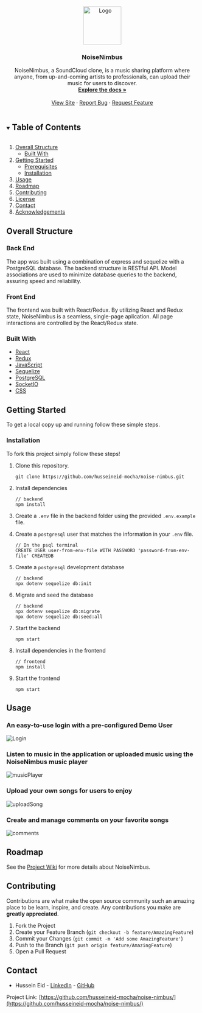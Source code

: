 <!-- PROJECT SHIELDS -->
<!--
*** I'm using markdown "reference style" links for readability.
*** Reference links are enclosed in brackets [ ] instead of parentheses ( ).
*** See the bottom of this document for the declaration of the reference variables
*** for contributors-url, forks-url, etc. This is an optional, concise syntax you may use.
*** https://www.markdownguide.org/basic-syntax/#reference-style-links
-->



<!-- PROJECT LOGO -->
<br />
<p align="center">
  <a href="https://noisenimbus.herokuapp.com/">
    <img src="./READMEImages/logo.png" alt="Logo" style='width: 100px; height: 100px;'>
  </a>

  <h3 align="center">NoiseNimbus</h3>

  <p align="center">
NoiseNimbus, a SoundCloud clone, is a music sharing platform where anyone, from up-and-coming artists to professionals, can upload their music for users to discover.    <br />
    <a href="https://github.com/husseineid-mocha/noise-nimbus/wiki"><strong>Explore the docs »</strong></a>
    <br />
    <br />
    <a href="https://noisenimbus.herokuapp.com/">View Site</a>
    ·
    <a href="https://github.com/husseineid-mocha/noise-nimbus/issues">Report Bug</a>
    ·
    <a href="https://github.com/husseineid-mocha/noise-nimbus/issues">Request Feature</a>
  </p>
</p>



<!-- TABLE OF CONTENTS -->
<details open="open">
  <summary><h2 style="display: inline-block">Table of Contents</h2></summary>
  <ol>
    <li>
      <a href="#overall-structure">Overall Structure</a>
      <ul>
        <li><a href="#built-with">Built With</a></li>
      </ul>
    </li>
    <li>
      <a href="#getting-started">Getting Started</a>
      <ul>
        <li><a href="#prerequisites">Prerequisites</a></li>
        <li><a href="#installation">Installation</a></li>
      </ul>
    </li>
    <li><a href="#usage">Usage</a></li>
    <li><a href="#roadmap">Roadmap</a></li>
    <li><a href="#contributing">Contributing</a></li>
    <li><a href="#license">License</a></li>
    <li><a href="#contact">Contact</a></li>
    <li><a href="#acknowledgements">Acknowledgements</a></li>
  </ol>
</details>



<!-- ABOUT THE PROJECT -->

## Overall Structure

### Back End
The app was built using a combination of express and sequelize with a PostgreSQL database. The backend structure is RESTful API. Model associations are used to minimize database queries to the backend, assuring speed and reliability.

### Front End
The frontend was built with React/Redux. By utilizing React and Redux state, NoiseNimbus is a seamless, single-page aplication. All page interactions are controlled by the React/Redux state.
### Built With

* [React](https://reactjs.org/)
* [Redux](https://redux.js.org/)
* [JavaScript](https://www.javascript.com/)
* [Sequelize](https://sequelize.org/)
* [PostgreSQL](https://www.postgresql.org/docs/current/)
* [SocketIO](https://socket.io/docs/v4)
* [CSS](http://www.css3.info/)

<!-- GETTING STARTED -->
## Getting Started

To get a local copy up and running follow these simple steps.

### Installation
To fork this project simply follow these steps!

1. Clone this repository.

    ```
    git clone https://github.com/husseineid-mocha/noise-nimbus.git
    ```

2. Install dependencies
    ```
    // backend
    npm install
    ```

3. Create a `.env` file in the backend folder using the provided `.env.example` file.

4. Create a `postgresql` user that matches the information in your `.env` file.
    ```
    // In the psql terminal
    CREATE USER user-from-env-file WITH PASSWORD 'password-from-env-file' CREATEDB
    ```
5. Create a `postgresql` development database
    ```
    // backend
    npx dotenv sequelize db:init
    ```
6. Migrate and seed the database
    ```
    // backend
    npx dotenv sequelize db:migrate
    npx dotenv sequelize db:seed:all
    ```
7. Start the backend
    ```
    npm start
    ```
8. Install dependencies in the frontend
    ```
    // frontend
    npm install
    ```
9. Start the frontend
    ```
    npm start
    ```


<!-- USAGE EXAMPLES -->
## Usage
### An easy-to-use login with a pre-configured Demo User
![Login](READMEImages/demoLogin.png)
### Listen to music in the application or uploaded music using the NoiseNimbus music player
![musicPlayer](READMEImages/musicPlayer.png)
### Upload your own songs for users to enjoy
![uploadSong](READMEImages/uploadSong.png)
### Create and manage comments on your favorite songs
![comments](READMEImages/comments.png)

<!-- ROADMAP -->
## Roadmap

See the [Project Wiki](https://github.com/husseineid-mocha/noise-nimbus/wiki) for more details about NoiseNimbus.

<!-- CONTRIBUTING -->
## Contributing

Contributions are what make the open source community such an amazing place to be learn, inspire, and create. Any contributions you make are **greatly appreciated**.

1. Fork the Project
2. Create your Feature Branch (`git checkout -b feature/AmazingFeature`)
3. Commit your Changes (`git commit -m 'Add some AmazingFeature'`)
4. Push to the Branch (`git push origin feature/AmazingFeature`)
5. Open a Pull Request



<!-- CONTACT -->
## Contact 

* Hussein Eid - [LinkedIn](https://www.linkedin.com/in/hussein-eid/) - [GitHub](https://github.com/husseineid-mocha)


Project Link: [https://github.com/husseineid-mocha/noise-nimbus/](https://github.com/husseineid-mocha/noise-nimbus/)
